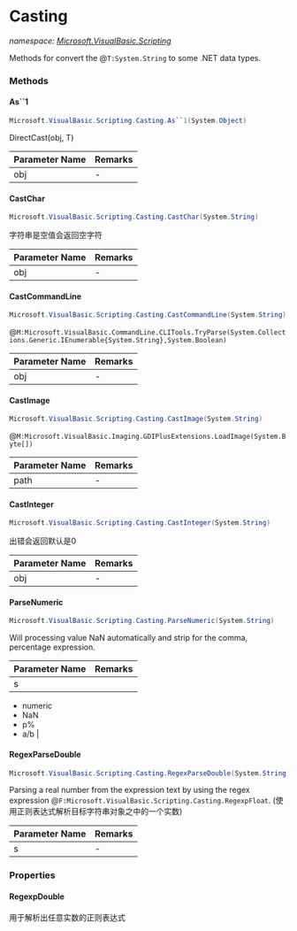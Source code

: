 ﻿# Casting
_namespace: [Microsoft.VisualBasic.Scripting](./index.md)_

Methods for convert the @``T:System.String`` to some .NET data types.



### Methods

#### As``1
```csharp
Microsoft.VisualBasic.Scripting.Casting.As``1(System.Object)
```
DirectCast(obj, T)

|Parameter Name|Remarks|
|--------------|-------|
|obj|-|


#### CastChar
```csharp
Microsoft.VisualBasic.Scripting.Casting.CastChar(System.String)
```
字符串是空值会返回空字符

|Parameter Name|Remarks|
|--------------|-------|
|obj|-|


#### CastCommandLine
```csharp
Microsoft.VisualBasic.Scripting.Casting.CastCommandLine(System.String)
```
@``M:Microsoft.VisualBasic.CommandLine.CLITools.TryParse(System.Collections.Generic.IEnumerable{System.String},System.Boolean)``

|Parameter Name|Remarks|
|--------------|-------|
|obj|-|


#### CastImage
```csharp
Microsoft.VisualBasic.Scripting.Casting.CastImage(System.String)
```
@``M:Microsoft.VisualBasic.Imaging.GDIPlusExtensions.LoadImage(System.Byte[])``

|Parameter Name|Remarks|
|--------------|-------|
|path|-|


#### CastInteger
```csharp
Microsoft.VisualBasic.Scripting.Casting.CastInteger(System.String)
```
出错会返回默认是0

|Parameter Name|Remarks|
|--------------|-------|
|obj|-|


#### ParseNumeric
```csharp
Microsoft.VisualBasic.Scripting.Casting.ParseNumeric(System.String)
```
Will processing value NaN automatically and strip for the comma, percentage expression.

|Parameter Name|Remarks|
|--------------|-------|
|s|
 + numeric
 + NaN
 + p%
 + a/b
 |


#### RegexParseDouble
```csharp
Microsoft.VisualBasic.Scripting.Casting.RegexParseDouble(System.String)
```
Parsing a real number from the expression text by using the regex expression @``F:Microsoft.VisualBasic.Scripting.Casting.RegexpFloat``.
 (使用正则表达式解析目标字符串对象之中的一个实数)

|Parameter Name|Remarks|
|--------------|-------|
|s|-|



### Properties

#### RegexpDouble
用于解析出任意实数的正则表达式
